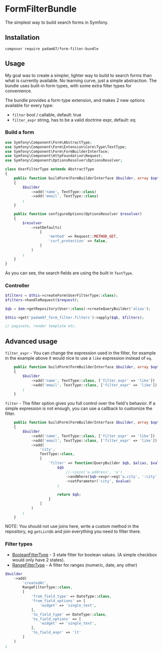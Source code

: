 # FormFilterBundle
The simplest way to build search forms in Symfony.

## Installation

`composer require padam87/form-filter-bundle`

## Usage

My goal was to create a simpler, lighter way to build to search forms than what is currently available.
No learning curve, just a simple abstraction. The bundle uses built-in form types, with some extra filter types for convenience.

The bundle provides a form type extension, and makes 2 new options available for every type:
- `filter` bool / callable, default: true
- `filter_expr` string, has to be a valid doctrine expr, default: eq

### Build a form

```php
use Symfony\Component\Form\AbstractType;
use Symfony\Component\Form\Extension\Core\Type\TextType;
use Symfony\Component\Form\FormBuilderInterface;
use Symfony\Component\HttpFoundation\Request;
use Symfony\Component\OptionsResolver\OptionsResolver;

class UserFilterType extends AbstractType
{
    public function buildForm(FormBuilderInterface $builder, array $options)
    {
        $builder
            ->add('name', TextType::class)
            ->add('email', TextType::class)
        ;
    }

    public function configureOptions(OptionsResolver $resolver)
    {
        $resolver
            ->setDefaults(
                [
                    'method' => Request::METHOD_GET,
                    'csrf_protection' => false,
                ]
            )
        ;
    }
}
```

As you can see, the search fields are using the built in `TextType`.

### Controller

```php
$filters = $this->createForm(UserFilterType::class);
$filters->handleRequest($request);

$qb = $em->getRepository(User::class)->createQueryBuilder('alias');

$this->get('padam87_form_filter.filters')->apply($qb, $filters);

// paginate, render template etc.
```

## Advanced usage

`filter_expr` - You can change the expression used in the filter, for example in the example above it would nice to use a `like` expression instead of `eq`.

```php
    public function buildForm(FormBuilderInterface $builder, array $options)
    {
        $builder
            ->add('name', TextType::class, ['filter_expr' => 'like'])
            ->add('email', TextType::class, ['filter_expr' => 'like'])
        ;
    }
```

`filter` - The filter option gives you full control over the field's behavior.
If a simple expression is not enough, you can use a callback to customize the filter.

```php
    public function buildForm(FormBuilderInterface $builder, array $options)
    {
        $builder
            ->add('name', TextType::class, ['filter_expr' => 'like'])
            ->add('email', TextType::class, ['filter_expr' => 'like'])
            ->add(
                'city',
                TextType::class,
                [
                    'filter' => function(QueryBuilder $qb, $alias, $value) {
                        $qb
                            //->join('u.address', 'a')
                            ->andWhere($qb->expr->eq('a.city', ':city'))
                            ->setParameter('city', $value)
                        ;
                    
                        return $qb;
                    }
                ]
            )
        ;
    }
```

NOTE: You should not use joins here, write a custom method in the repository, eg `getListQb` and join everything you need to filter there.

### Filter types
- [BooleanFilterType](https://github.com/Padam87/FormFilterBundle/blob/master/Form/BooleanFilterType.php) - 3 state filter for boolean values. (A simple checkbox would only have 2 states).
- [RangeFilterType](https://github.com/Padam87/FormFilterBundle/blob/master/Form/RangeFilterType.php) - A filter for ranges (numeric, date, any other)
```php
$builder
    ->add(
        'createdAt',
        RangeFilterType::class,
        [
            'from_field_type' => DateType::class,
            'from_field_options' => [
                'widget' => 'single_text',
            ],
            'to_field_type' => DateType::class,
            'to_field_options' => [
                'widget' => 'single_text',
            ],
            'to_field_expr' => 'lt'
        ]
    )
;
```
